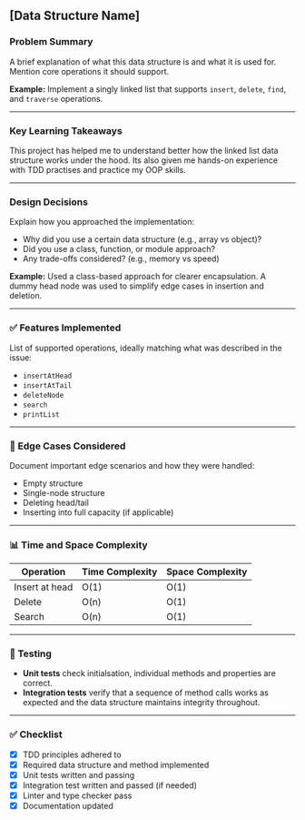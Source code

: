 ## [Data Structure Name]

### Problem Summary

A brief explanation of what this data structure is and what it is used for. Mention core operations it should support.

**Example:**
Implement a singly linked list that supports `insert`, `delete`, `find`, and `traverse` operations.

---

### Key Learning Takeaways

This project has helped me to understand better how the linked list data structure works under the hood. Its also given me hands-on experience with TDD practises and practice my OOP skills.

---

### Design Decisions

Explain how you approached the implementation:

- Why did you use a certain data structure (e.g., array vs object)?
- Did you use a class, function, or module approach?
- Any trade-offs considered? (e.g., memory vs speed)

**Example:**
Used a class-based approach for clearer encapsulation. A dummy head node was used to simplify edge cases in insertion and deletion.

---

### ✅ Features Implemented

List of supported operations, ideally matching what was described in the issue:

- `insertAtHead`
- `insertAtTail`
- `deleteNode`
- `search`
- `printList`

---

### 🧪 Edge Cases Considered

Document important edge scenarios and how they were handled:

- Empty structure
- Single-node structure
- Deleting head/tail
- Inserting into full capacity (if applicable)

---

### 📊 Time and Space Complexity

| Operation      | Time Complexity | Space Complexity |
| -------------- | --------------- | ---------------- |
| Insert at head | O(1)            | O(1)             |
| Delete         | O(n)            | O(1)             |
| Search         | O(n)            | O(1)             |

---

### 🔗 Testing

- **Unit tests** check initialsation, individual methods and properties are correct.
- **Integration tests** verify that a sequence of method calls works as expected and the data structure maintains integrity throughout.

---

### ✅ Checklist

- [x] TDD principles adhered to
- [x] Required data structure and method implemented
- [x] Unit tests written and passing
- [x] Integration test written and passed (if needed)
- [x] Linter and type checker pass
- [x] Documentation updated
